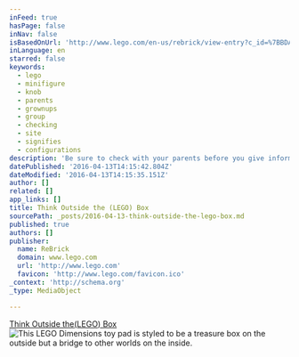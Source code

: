 ```yaml
---
inFeed: true
hasPage: false
inNav: false
isBasedOnUrl: 'http://www.lego.com/en-us/rebrick/view-entry?c_id=%7BBDAA521E-4056-4246-8FE4-E7C5E442FC5F%7D&a_id=57d48c51-4fa7-4cc2-b7cf-c1a9d1b9e017&sortEntry=false'
inLanguage: en
starred: false
keywords:
  - lego
  - minifigure
  - knob
  - parents
  - grownups
  - group
  - checking
  - site
  - signifies
  - configurations
description: 'Be sure to check with your parents before you give information online. You should never give out your full name, address, email address or phone number on the Internet without checking with your parents first.'
datePublished: '2016-04-13T14:15:42.804Z'
dateModified: '2016-04-13T14:15:35.151Z'
author: []
related: []
app_links: []
title: Think Outside the (LEGO) Box
sourcePath: _posts/2016-04-13-think-outside-the-lego-box.md
published: true
authors: []
publisher:
  name: ReBrick
  domain: www.lego.com
  url: 'http://www.lego.com'
  favicon: 'http://www.lego.com/favicon.ico'
_context: 'http://schema.org'
_type: MediaObject

---
```

[Think Outside the][0][][1][(LEGO) Box][0]
![This LEGO Dimensions toy pad is styled to be a treasure box on the outside but a bridge to other worlds on the inside. ](https://the-grid-user-content.s3-us-west-2.amazonaws.com/bb790492-507a-4379-8639-dc995b16212a.png)

  


[0]: http://www.lego.com/en-us/rebrick/view-entry?c_id=%7BBDAA521E-4056-4246-8FE4-E7C5E442FC5F%7D&a_id=57d48c51-4fa7-4cc2-b7cf-c1a9d1b9e017&sortEntry=false
[1]: null